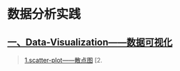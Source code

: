 # 数据分析实践
## [一、Data-Visualization——数据可视化](https://github.com/Fengql95/Data-Analysis/tree/master/Data-Analysis/Data-Visualization "悬停显示")
>[1.scatter-plot——散点图](https://github.com/Fengql95/Data-Analysis/blob/master/Data-Analysis/Data-Visualization/ScatterPlot.ipynb)
>[2.
